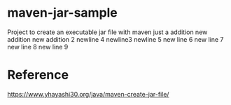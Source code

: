 # maven-jar-sample
Project to create an executable jar file with maven
just a addition
new addition
new addition 2
newline 4
newline3
newline 5
new line 6
new line 7
new line 8
new line 9
# Reference
https://www.yhayashi30.org/java/maven-create-jar-file/